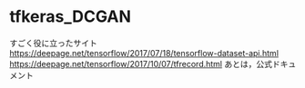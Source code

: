 # tfkeras_DCGAN
すごく役に立ったサイト
https://deepage.net/tensorflow/2017/07/18/tensorflow-dataset-api.html
https://deepage.net/tensorflow/2017/10/07/tfrecord.html
あとは，公式ドキュメント